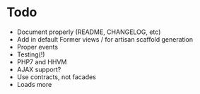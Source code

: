 # Todo

* Document properly (README, CHANGELOG, etc)
* Add in default Former views / for artisan scaffold generation
* Proper events
* Testing(!)
* PHP7 and HHVM
* AJAX support?
* Use contracts, not facades
* Loads more